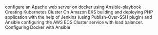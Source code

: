 configure an Apache web server on docker using Ansible-playbook
Creating Kubernetes Cluster On Amazon EKS
building and deploying PHP application with the help of Jenkins (using Publish-Over-SSH plugin) and Ansible
configuring the AWS ECS Cluster service with load balancer.
Configuring Docker with Ansible
